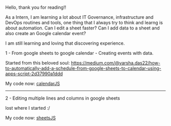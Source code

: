 Hello, thank you for reading!!

As a Intern, I am learning a lot about IT Governance, infrastructure and DevOps routines and tools, one thing that I always try to think and learng is about automation. Can I edit a sheet faster? Can I add data to a sheet and also create an Google calendar event?

I am still learning and loving that discovering experience.

1 - From google sheets to google calendar - Creating events with data.

Started from this beloved soul:
https://medium.com/@varsha.das22/how-to-automatically-add-a-schedule-from-google-sheets-to-calendar-using-apps-script-2d37990a1ddd

My code now:  <a href ="">calendarJS</a>

<hr>

2 - Editing multiple lines and columns in google sheets

lost where I started :/

My code now: <a href ="">sheetsJS</a>